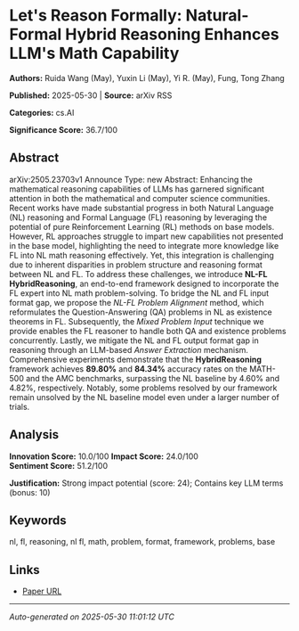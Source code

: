 # Let's Reason Formally: Natural-Formal Hybrid Reasoning Enhances LLM's Math Capability

**Authors:** Ruida Wang (May), Yuxin Li (May), Yi R. (May),  Fung, Tong Zhang

**Published:** 2025-05-30 | **Source:** arXiv RSS

**Categories:** cs.AI

**Significance Score:** 36.7/100

## Abstract

arXiv:2505.23703v1 Announce Type: new 
Abstract: Enhancing the mathematical reasoning capabilities of LLMs has garnered significant attention in both the mathematical and computer science communities. Recent works have made substantial progress in both Natural Language (NL) reasoning and Formal Language (FL) reasoning by leveraging the potential of pure Reinforcement Learning (RL) methods on base models. However, RL approaches struggle to impart new capabilities not presented in the base model, highlighting the need to integrate more knowledge like FL into NL math reasoning effectively. Yet, this integration is challenging due to inherent disparities in problem structure and reasoning format between NL and FL. To address these challenges, we introduce **NL-FL HybridReasoning**, an end-to-end framework designed to incorporate the FL expert into NL math problem-solving. To bridge the NL and FL input format gap, we propose the *NL-FL Problem Alignment* method, which reformulates the Question-Answering (QA) problems in NL as existence theorems in FL. Subsequently, the *Mixed Problem Input* technique we provide enables the FL reasoner to handle both QA and existence problems concurrently. Lastly, we mitigate the NL and FL output format gap in reasoning through an LLM-based *Answer Extraction* mechanism. Comprehensive experiments demonstrate that the **HybridReasoning** framework achieves **89.80%** and **84.34%** accuracy rates on the MATH-500 and the AMC benchmarks, surpassing the NL baseline by 4.60% and 4.82%, respectively. Notably, some problems resolved by our framework remain unsolved by the NL baseline model even under a larger number of trials.

## Analysis

**Innovation Score:** 10.0/100
**Impact Score:** 24.0/100  
**Sentiment Score:** 51.2/100

**Justification:** Strong impact potential (score: 24); Contains key LLM terms (bonus: 10)

## Keywords

nl, fl, reasoning, nl fl, math, problem, format, framework, problems, base

## Links

- [Paper URL](https://arxiv.org/abs/2505.23703)

---
*Auto-generated on 2025-05-30 11:01:12 UTC*
